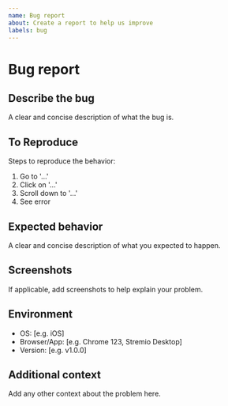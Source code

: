 ```yaml
---
name: Bug report
about: Create a report to help us improve
labels: bug
---
```


# Bug report

## Describe the bug

A clear and concise description of what the bug is.

## To Reproduce

Steps to reproduce the behavior:

1. Go to '...'
2. Click on '...'
3. Scroll down to '...'
4. See error

## Expected behavior

A clear and concise description of what you expected to happen.

## Screenshots

If applicable, add screenshots to help explain your problem.

## Environment

- OS: [e.g. iOS]
- Browser/App: [e.g. Chrome 123, Stremio Desktop]
- Version: [e.g. v1.0.0]

## Additional context

Add any other context about the problem here.
